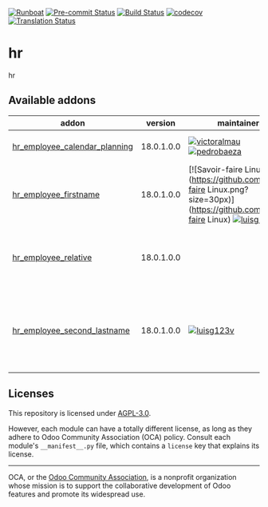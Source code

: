 
[![Runboat](https://img.shields.io/badge/runboat-Try%20me-875A7B.png)](https://runboat.odoo-community.org/builds?repo=OCA/hr&target_branch=18.0)
[![Pre-commit Status](https://github.com/OCA/hr/actions/workflows/pre-commit.yml/badge.svg?branch=18.0)](https://github.com/OCA/hr/actions/workflows/pre-commit.yml?query=branch%3A18.0)
[![Build Status](https://github.com/OCA/hr/actions/workflows/test.yml/badge.svg?branch=18.0)](https://github.com/OCA/hr/actions/workflows/test.yml?query=branch%3A18.0)
[![codecov](https://codecov.io/gh/OCA/hr/branch/18.0/graph/badge.svg)](https://codecov.io/gh/OCA/hr)
[![Translation Status](https://translation.odoo-community.org/widgets/hr-18-0/-/svg-badge.svg)](https://translation.odoo-community.org/engage/hr-18-0/?utm_source=widget)

<!-- /!\ do not modify above this line -->

# hr

hr

<!-- /!\ do not modify below this line -->

<!-- prettier-ignore-start -->

[//]: # (addons)

Available addons
----------------
addon | version | maintainers | summary
--- | --- | --- | ---
[hr_employee_calendar_planning](hr_employee_calendar_planning/) | 18.0.1.0.0 | [![victoralmau](https://github.com/victoralmau.png?size=30px)](https://github.com/victoralmau) [![pedrobaeza](https://github.com/pedrobaeza.png?size=30px)](https://github.com/pedrobaeza) | Employee Calendar Planning
[hr_employee_firstname](hr_employee_firstname/) | 18.0.1.0.0 | [![Savoir-faire Linux](https://github.com/Savoir-faire Linux.png?size=30px)](https://github.com/Savoir-faire Linux) [![luisg123v](https://github.com/luisg123v.png?size=30px)](https://github.com/luisg123v) | Adds First Name to Employee
[hr_employee_relative](hr_employee_relative/) | 18.0.1.0.0 |  | Allows storing information about employee's family
[hr_employee_second_lastname](hr_employee_second_lastname/) | 18.0.1.0.0 | [![luisg123v](https://github.com/luisg123v.png?size=30px)](https://github.com/luisg123v) | Split Name in First Name, Father's Last Name and Mother's Last Name

[//]: # (end addons)

<!-- prettier-ignore-end -->

## Licenses

This repository is licensed under [AGPL-3.0](LICENSE).

However, each module can have a totally different license, as long as they adhere to Odoo Community Association (OCA)
policy. Consult each module's `__manifest__.py` file, which contains a `license` key
that explains its license.

----
OCA, or the [Odoo Community Association](http://odoo-community.org/), is a nonprofit
organization whose mission is to support the collaborative development of Odoo features
and promote its widespread use.
